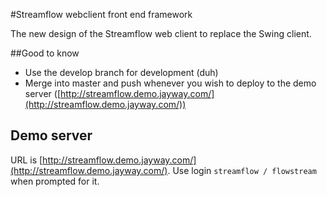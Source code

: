 #Streamflow webclient front end framework

The new design of the Streamflow web client to replace the Swing client.

##Good to know

* Use the develop branch for development (duh)
* Merge into master and push whenever you wish to deploy to the demo server ([http://streamflow.demo.jayway.com/](http://streamflow.demo.jayway.com/))

## Demo server

URL is [http://streamflow.demo.jayway.com/](http://streamflow.demo.jayway.com/). Use login `streamflow / flowstream` when prompted for it.
